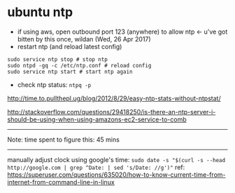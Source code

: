 # ubuntu ntp
- if using aws, open outbound port 123 (anywhere) to allow ntp ← u've got bitten by this once, wildan (Wed, 26 Apr 2017)
- restart ntp (and reload latest config) 

```
sudo service ntp stop # stop ntp
sudo ntpd -gq -c /etc/ntp.conf # reload config
sudo service ntp start # start ntp again
```
- check ntp status: `ntpq -p`

http://time.to.pullthepl.ug/blog/2012/8/29/easy-ntp-stats-without-ntpstat/

http://stackoverflow.com/questions/29418250/is-there-an-ntp-server-i-should-be-using-when-using-amazons-ec2-service-to-comb

---

Note:
time spent to figure this: 45 mins


---

manually adjust clock using google's time:
`sudo date -s "$(curl -s --head http://google.com | grep ^Date: | sed 's/Date: //g')"`
ref: https://superuser.com/questions/635020/how-to-know-current-time-from-internet-from-command-line-in-linux
